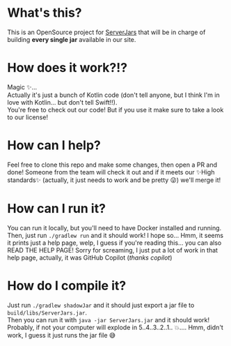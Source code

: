 # What's this?
This is an OpenSource project for [ServerJars](https://serverjars.com/) that will be in charge of building **every single jar** available in our site.

# How does it work?!?
Magic ✨...<br/>
Actually it's just a bunch of Kotlin code (don't tell anyone, but I think I'm in love with Kotlin... but don't tell Swift!!).<br/>
You're free to check out our code! But if you use it make sure to take a look to our license!

# How can I help?
Feel free to clone this repo and make some changes, then open a PR and done! Someone from the team will check it out and if it meets our ✨High standards✨ (actually, it just needs to work and be pretty :stuck_out_tongue_winking_eye:) we'll merge it!

# How can I run it?
You can run it locally, but you'll need to have Docker installed and running.<br/>
Then, just run `./gradlew run` and it should work! I hope so... Hmm, it seems it prints just a help page, welp, I guess if you're reading this... you can also READ THE HELP PAGE! Sorry for screaming, I just put a lot of work in that help page, actually, it was GitHub Copilot (_thanks copilot_)

# How do I compile it?
Just run `./gradlew shadowJar` and it should just export a jar file to `build/libs/ServerJars.jar`.<br/>
Then you can run it with `java -jar ServerJars.jar` and it should work! Probably, if not your computer will explode in 5..4..3..2..1.. 💥.... Hmm, didn't work, I guess it just runs the jar file :sweat_smile:<br/>